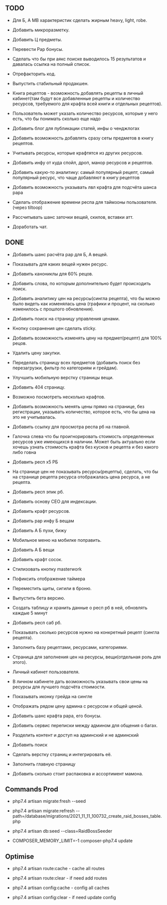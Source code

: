 ## TODO

- Для Б, А МВ характеристик сделать жирным heavy, light, robe.

- Добавить микроразметку.

- Добавить Ц предметы.

- Перевести Рар бонусы.

- Сделать что бы при аякс поиске выводилось 15 результатов и давалась ссылка на полный список.

- Отрефакторить код.

- Выпустить стабильный продакшен.

- Книга рецептов - возможность добавлять рецепты в личный кабинет(там будут все добавленные рецепты и количество
  ресурсов, требуемого для крафта всей книги и отдельных рецептов).

- Пользователь может указать количество ресурсов, которые у него есть, что бы понимать сколько еще надо

- Добавить блог для публикации статей, инфы о ченджлогах

- Добавить возможность добавлять сразу сеты предметов в книгу рецептов.

- Учитывать ресурсы, которые крафтятся из других ресурсов.

- Добавить инфу от куда спойл, дроп, манор ресурсов и рецептов.

- Добавить какую-то аналитику: самый популярный рецепт, самый популярный ресурс, что чаще добавляют в книгу рецептов

- Добавить возможность указывать лвл крафта для подсчёта шанса рара

- Сделать отображение времени респа для таймзоны пользователя. (через tiltoop)

- Рассчитывать шанс заточки вещей, скилов, вставки атт.

- Доработать чат.

## DONE

- Добавить шанс расчёта рар для Б, А вещей.
  
- Показывать для каких вещей нужен ресурс.

- Добавить канониклы для 60% рецов.

- Добавить слова, по которым дополнительно будет происходить поиск.

- Добавить аналитику цен на ресурсы(сингла рецепта), что бы можно было видеть как изменялась цена (графики и процент, на
  сколько изменилось с прошлого обновления).

- Добавить поиск на страницу управления ценами.

- Кнопку сохранения цен сделать sticky.

- Добавить возможность изменять цену на предмет(рецепт) для 100% рецов.

- Удалить цену закупки.

- Переделать страницу всех предметов (добавить поиск без перезагрузки, фильтр по категориям и грейдам).

- Улучшить мобильную верстку страницы вещи.

- Добавить 404 страницу.

- Возможно посмотреть несколько крафтов.

- Добавить возможность менять цены прямо на странице, без регистрации, указывать количество, которое есть, что бы цена
  на это не учитывалась.

- Добавить ссылку для просмотра респа рб на главной.

- Галочка слева что бы проигнорировать стоимость определенных ресурсов уже имеющихся в наличии. Может быть актуально
  если хочешь узнать стоимость крафта без кусков и рецепта и без какого либо говна

- Добавить респ х5 РБ

- На странице цен не показывать ресурсы(рецепты), сделать, что бы на странице рецепта ресурса отображалась цена ресурса,
  а не рецепта.

- Добавить респ эпик рб.

- Добавить основу СЕО для индексации.

- Добавить крафт ресурсов.

- Добавить рар инфу Б вещам

- Добавить А Б пухи, бижу

- Мобильное меню на мобилке поправить.

- Добавить А Б вещи

- Добавить крафт сосок.

- Стилизовать кнопку masterwork

- Пофиксить отображение таймера

- Переместить щиты, сигили в броню.

- Выпустить бета версию.

- Создать таблицу и хранить данные о респ рб в ней, обновлять каждые 5 минут

- Добавить респ саб рб.

- Показывать сколько ресурсов нужно на конкретный рецепт (сингла рецепта).

- Заполнить базу рецептами, ресурсами, категориями.

- Страница для заполнения цен на ресурсы, вещи(отдельная роль для этого).

- Личный кабинет пользователя.

- В личном кабинете дать возможность указывать свои цены на ресурсы для лучшего подсчёта стоимости.

- Показывать иконку грейда на сингле

- Отображать рядом цену админа с ресурсом и общей ценой.

- Добавить шанс крафта рара, его бонусы.

- Добавить сервис переписки между админом для общения о багах.

- Разделить контент и доступ на админский и не админский

- Добавить поиск

- Сделать верстку страниц и интегрировать её.

- Заполнить главную страницу

- Добавить сколько стоит распаковка и ассортимент мамона.

## Commands Prod

- php7.4 artisan migrate:fresh --seed
- php7.4 artisan migrate:refresh --path=/database/migrations/2021_11_11_100732_create_raid_bosses_table.php
- php7.4 artisan db:seed --class=RaidBossSeeder

- COMPOSER_MEMORY_LIMIT=-1 composer-php7.4 update

## Optimise

- php7.4 artisan route:cache - cache all routes
- php7.4 artisan route:clear - if need add routes

- php7.4 artisan config:cache - config all caches
- php7.4 artisan config:clear - if need update config
